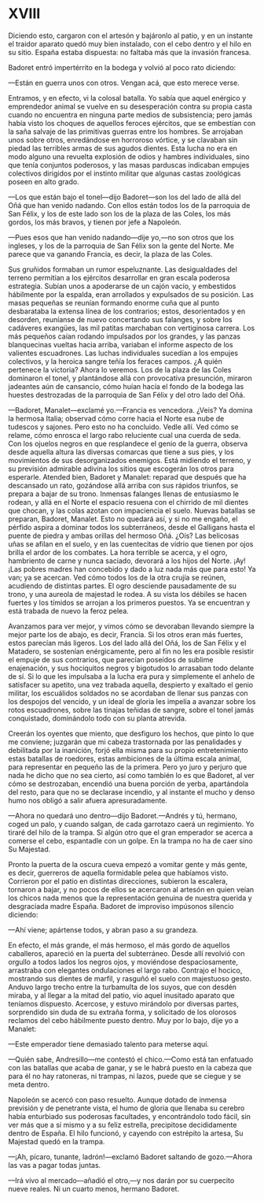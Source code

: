 # XVIII

Diciendo esto, cargaron con el artesón y bajáronlo al patio, y en un
instante el traidor aparato quedó muy bien instalado, con el cebo dentro y el
hilo en su sitio. España estaba dispuesta: no faltaba más que la invasión
francesa.

Badoret entró impertérrito en la bodega y volvió al poco rato diciendo:

—Están en guerra unos con otros. Vengan acá, que esto merece verse.

Entramos, y en efecto, vi la colosal batalla. Yo sabía que aquel enérgico
y emprendedor animal se vuelve en su desesperación contra su propia casta
cuando no encuentra en ninguna parte medios de subsistencia; pero jamás había
visto los choques de aquellos feroces ejércitos, que se embestían con la saña
salvaje de las primitivas guerras entre los hombres. Se arrojaban unos sobre
otros, enredándose en horroroso vórtice, y se clavaban sin piedad las terribles
armas de sus agudos dientes. Esta lucha no era en modo alguno una revuelta
explosión de odios y hambres individuales, sino que tenía conjuntos poderosos,
y las masas parduscas indicaban empujes colectivos dirigidos por el instinto
militar que algunas castas zoológicas poseen en alto grado.

—Los que están bajo el tonel—dijo Badoret—son los del lado de allá del Oñá que
han venido nadando. Con ellos están todos los de la parroquia de San Félix,
y los de este lado son los de la plaza de las Coles, los más gordos, los más
bravos, y tienen por jefe a Napoleón.

—Pues esos que han venido nadando—dije yo,—no son otros que los ingleses, y los
de la parroquia de San Félix son la gente del Norte. Me parece que va ganando
Francia, es decir, la plaza de las Coles.

Sus gruñidos formaban un rumor espeluznante. Las desigualdades del terreno
permitían a los ejércitos desarrollar en gran escala poderosa estrategia.
Subían unos a apoderarse de un cajón vacío, y embestidos hábilmente por la
espalda, eran arrollados y expulsados de su posición. Las masas pequeñas se
reunían formando enorme cuña que al punto desbarataba la extensa línea de los
contrarios; estos, desorientados y en desorden, reuníanse de nuevo concertando
sus falanges, y sobre los cadáveres exangües, las mil patitas marchaban con
vertiginosa carrera. Los más pequeños caían rodando impulsados por los grandes,
y las panzas blanquecinas vueltas hacia arriba, variaban el informe aspecto de
los valientes escuadrones. Las luchas individuales sucedían a los empujes
colectivos, y la heroica sangre teñía los feraces campos. ¿A quién pertenece la
victoria? Ahora lo veremos. Los de la plaza de las Coles dominaron el tonel,
y plantándose allá con provocativa presunción, miraron jadeantes aún de
cansancio, cómo huían hacía el fondo de la bodega las huestes destrozadas de la
parroquia de San Félix y del otro lado del Oñá.

—Badoret, Manalet—exclamé yo.—Francia es vencedora. ¿Veis? Ya domina la
hermosa Italia; observad cómo corre hacia el Norte esa nube de tudescos
y sajones. Pero esto no ha concluido. Vedle allí. Ved cómo se relame, cómo
enrosca el largo rabo reluciente cual una cuerda de seda. Con los ojuelos
negros en que resplandece el genio de la guerra, observa desde aquella altura
las diversas comarcas que tiene a sus pies, y los movimientos de sus
desorganizados enemigos. Está midiendo el terreno, y su previsión admirable
adivina los sitios que escogerán los otros para esperarle. Atended bien,
Badoret y Manalet: reparad que después que ha descansado un rato, gozándose
allá arriba con sus rápidos triunfos, se prepara a bajar de su trono. Inmensas
falanges llenas de entusiasmo le rodean, y allá en el Norte el espacio resuena
con el chirrido de mil dientes que chocan, y las colas azotan con impaciencia
el suelo. Nuevas batallas se preparan, Badoret, Manalet. Esto no quedará así,
y si no me engaño, el pérfido aspira a dominar todos los subterráneos, desde el
Galligans hasta el puente de piedra y ambas orillas del hermoso Oñá. ¿Oís? Las
belicosas uñas se afilan en el suelo, y en las cuentecitas de vidrio que tienen
por ojos brilla el ardor de los combates. La hora terrible se acerca, y el
ogro, hambriento de carne y nunca saciado, devorará a los hijos del Norte. ¡Ay!
¡Las pobres madres han concebido y dado a luz nada más que para esto! Ya van;
ya se acercan. Ved cómo todos los de la otra crujía se reúnen, acudiendo de
distintas partes. El ogro desciende pausadamente de su trono, y una aureola de
majestad le rodea. A su vista los débiles se hacen fuertes y los tímidos se
arrojan a los primeros puestos. Ya se encuentran y está trabada de nuevo la
feroz pelea.

Avanzamos para ver mejor, y vimos cómo se devoraban llevando siempre la mejor
parte los de abajo, es decir, Francia. Si los otros eran más fuertes, estos
parecían más ligeros. Los del lado allá del Oñá, los de San Félix y el
Matadero, se sostenían enérgicamente, pero al fin no les era posible resistir
el empuje de sus contrarios, que parecían poseídos de sublime enajenación,
y sus hociquitos negros y bigotudos lo arrasaban todo delante de sí. Si lo que
les impulsaba a la lucha era pura y simplemente el anhelo de satisfacer su
apetito, una vez trabada aquella, despierto y exaltado el genio militar, los
escuálidos soldados no se acordaban de llenar sus panzas con los despojos del
vencido, y un ideal de gloria les impelía a avanzar sobre los rotos
escuadrones, sobre las tinajas teñidas de sangre, sobre el tonel jamás
conquistado, dominándolo todo con su planta atrevida.

Creerán los oyentes que miento, que desfiguro los hechos, que pinto lo que me
conviene; juzgarán que mi cabeza trastornada por las penalidades y debilitada
por la inanición, forjó ella misma para su propio entretenimiento estas
batallas de roedores, estas ambiciones de la última escala animal, para
representar en pequeño las de la primera. Pero yo juro y perjuro que nada he
dicho que no sea cierto, así como también lo es que Badoret, al ver cómo se
destrozaban, encendió una buena porción de yerba, apartándola del resto, para
que no se declarase incendio, y al instante el mucho y denso humo nos obligó
a salir afuera apresuradamente.

—Ahora no quedará uno dentro—dijo Badoret.—Andrés y tú, hermano, coged un
palo, y cuando salgan, de cada garrotazo caerá un regimiento. Yo tiraré del
hilo de la trampa. Si algún otro que el gran emperador se acerca a comerse el
cebo, espantadle con un golpe. En la trampa no ha de caer sino Su Majestad.

Pronto la puerta de la oscura cueva empezó a vomitar gente y más gente, es
decir, guerreros de aquella formidable pelea que habíamos visto. Corrieron por
el patio en distintas direcciones, subieron la escalera, tornaron a bajar, y no
pocos de ellos se acercaron al artesón en quien veían los chicos nada menos que
la representación genuina de nuestra querida y desgraciada madre España.
Badoret de improviso impúsonos silencio diciendo:

—Ahí viene; apártense todos, y abran paso a su grandeza.

En efecto, el más grande, el más hermoso, el más gordo de aquellos caballeros,
apareció en la puerta del subterráneo. Desde allí revolvió con orgullo a todos
lados los negros ojos, y moviéndose despaciosamente, arrastraba con elegantes
ondulaciones el largo rabo. Contrajo el hocico, mostrando sus dientes de
marfil, y rasguñó el suelo con majestuoso gesto. Anduvo largo trecho entre la
turbamulta de los suyos, que con desdén miraba, y al llegar a la mitad del
patio, vio aquel inusitado aparato que teníamos dispuesto. Acercose, y estuvo
mirándolo por diversas partes, sorprendido sin duda de su extraña forma,
y solicitado de los olorosos reclamos del cebo hábilmente puesto dentro. Muy
por lo bajo, dije yo a Manalet:

—Este emperador tiene demasiado talento para meterse aquí.

—Quién sabe, Andresillo—me contestó el chico.—Como está tan enfatuado con las
batallas que acaba de ganar, y se le habrá puesto en la cabeza que para él no
hay ratoneras, ni trampas, ni lazos, puede que se ciegue y se meta dentro.

Napoleón se acercó con paso resuelto. Aunque dotado de inmensa previsión y de
penetrante vista, el humo de gloria que llenaba su cerebro había enturbiado sus
poderosas facultades, y encontrándolo todo fácil, sin ver más que a sí mismo
y a su feliz estrella, precipitose decididamente dentro de España. El hilo
funcionó, y cayendo con estrépito la artesa, Su Majestad quedó en la trampa.

—¡Ah, pícaro, tunante, ladrón!—exclamó Badoret saltando de gozo.—Ahora las vas
a pagar todas juntas.

—Irá vivo al mercado—añadió el otro,—y nos darán por su cuerpecito nueve
reales. Ni un cuarto menos, hermano Badoret.
